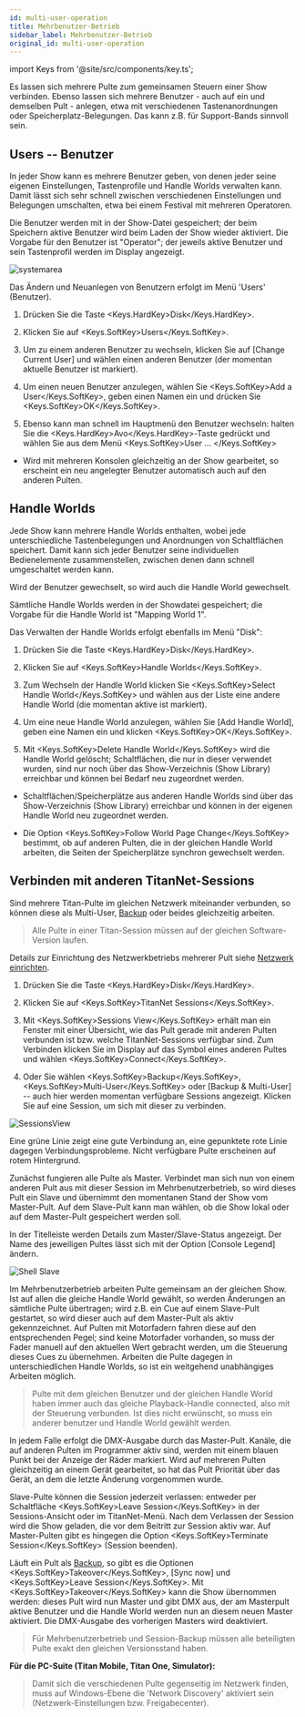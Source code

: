 ```yaml
---
id: multi-user-operation
title: Mehrbenutzer-Betrieb
sidebar_label: Mehrbenutzer-Betrieb
original_id: multi-user-operation
---
```


import Keys from '@site/src/components/key.ts';

Es lassen sich mehrere Pulte zum gemeinsamen Steuern einer Show
verbinden. Ebenso lassen sich mehrere Benutzer - auch auf ein und
demselben Pult - anlegen, etwa mit verschiedenen Tastenanordnungen oder
Speicherplatz-Belegungen. Das kann z.B. für Support-Bands sinnvoll sein.

Users -- Benutzer
-----------------

In jeder Show kann es mehrere Benutzer geben, von denen jeder seine
eigenen Einstellungen, Tastenprofile und Handle Worlds verwalten kann.
Damit lässt sich sehr schnell zwischen verschiedenen Einstellungen und
Belegungen umschalten, etwa bei einem Festival mit mehreren Operatoren.

Die Benutzer werden mit in der Show-Datei gespeichert; der beim
Speichern aktive Benutzer wird beim Laden der Show wieder aktiviert. Die
Vorgabe für den Benutzer ist "Operator"; der jeweils aktive Benutzer und
sein Tastenprofil werden im Display angezeigt.

![systemarea](/docs/images/System-Area.png)

Das Ändern und Neuanlegen von Benutzern erfolgt im Menü 'Users'
(Benutzer).

1.  Drücken Sie die Taste <Keys.HardKey>Disk</Keys.HardKey>.

2.  Klicken Sie auf <Keys.SoftKey>Users</Keys.SoftKey>.

3.  Um zu einem anderen Benutzer zu wechseln, klicken Sie auf \[Change
Current User\] und wählen einen anderen Benutzer (der momentan aktuelle
Benutzer ist markiert).

4.  Um einen neuen Benutzer anzulegen, wählen Sie <Keys.SoftKey>Add a User</Keys.SoftKey>, geben
einen Namen ein und drücken Sie <Keys.SoftKey>OK</Keys.SoftKey>.

5.  Ebenso kann man schnell im Hauptmenü den Benutzer wechseln: halten
Sie die <Keys.HardKey>Avo</Keys.HardKey>-Taste gedrückt und wählen Sie aus dem Menü <Keys.SoftKey>User ... </Keys.SoftKey>

-   Wird mit mehreren Konsolen gleichzeitig an der Show gearbeitet, so
    erscheint ein neu angelegter Benutzer automatisch auch auf den
    anderen Pulten.

Handle Worlds
-------------

Jede Show kann mehrere Handle Worlds enthalten, wobei jede
unterschiedliche Tastenbelegungen und Anordnungen von Schaltflächen
speichert. Damit kann sich jeder Benutzer seine individuellen
Bedienelemente zusammenstellen, zwischen denen dann schnell umgeschaltet
werden kann.

Wird der Benutzer gewechselt, so wird auch die Handle World gewechselt.

Sämtliche Handle Worlds werden in der Showdatei gespeichert; die Vorgabe
für die Handle World ist "Mapping World 1".

Das Verwalten der Handle Worlds erfolgt ebenfalls im Menü "Disk":

1.  Drücken Sie die Taste <Keys.HardKey>Disk</Keys.HardKey>.

2.  Klicken Sie auf <Keys.SoftKey>Handle Worlds</Keys.SoftKey>.

3.  Zum Wechseln der Handle World klicken Sie <Keys.SoftKey>Select Handle World</Keys.SoftKey>
und wählen aus der Liste eine andere Handle World (die momentan aktive
ist markiert).

4.  Um eine neue Handle World anzulegen, wählen Sie \[Add Handle
World\], geben eine Namen ein und klicken <Keys.SoftKey>OK</Keys.SoftKey>.

5.  Mit <Keys.SoftKey>Delete Handle World</Keys.SoftKey> wird die Handle World gelöscht;
Schaltflächen, die nur in dieser verwendet wurden, sind nur noch über
das Show-Verzeichnis (Show Library) erreichbar und können bei Bedarf neu
zugeordnet werden.

-   Schaltflächen/Speicherplätze aus anderen Handle Worlds sind über das
    Show-Verzeichnis (Show Library) erreichbar und können in der eigenen
    Handle World neu zugeordnet werden.

-   Die Option <Keys.SoftKey>Follow World Page Change</Keys.SoftKey> bestimmt, ob auf anderen
    Pulten, die in der gleichen Handle World arbeiten, die Seiten der
    Speicherplätze synchron gewechselt werden.

Verbinden mit anderen TitanNet-Sessions
---------------------------------------

Sind mehrere Titan-Pulte im gleichen Netzwerk miteinander
verbunden, so können diese als Multi-User, [Backup](../running-the-show/linking-consoles-for-multi-user-or-backup.md#pulte-für-den-backup-betrieb-einrichten) oder beides
gleichzeitig arbeiten.

> Alle Pulte in einer Titan-Session müssen auf der gleichen Software-Version laufen.

Details zur Einrichtung des Netzwerkbetriebs mehrerer Pult siehe
[Netzwerk einrichten](../networking.md).

1.  Drücken Sie die Taste <Keys.HardKey>Disk</Keys.HardKey>.

2.  Klicken Sie auf <Keys.SoftKey>TitanNet Sessions</Keys.SoftKey>.

3.  Mit <Keys.SoftKey>Sessions View</Keys.SoftKey> erhält man ein Fenster mit einer Übersicht,
wie das Pult gerade mit anderen Pulten verbunden ist bzw. welche
TitanNet-Sessions verfügbar sind. Zum Verbinden klicken Sie im Display
auf das Symbol eines anderen Pultes und wählen <Keys.SoftKey>Connect</Keys.SoftKey>.

4.  Oder Sie wählen <Keys.SoftKey>Backup</Keys.SoftKey>, <Keys.SoftKey>Multi-User</Keys.SoftKey> oder \[Backup &
Multi-User\] -- auch hier werden momentan verfügbare Sessions angezeigt.
Klicken Sie auf eine Session, um sich mit dieser zu verbinden.

![SessionsView](/docs/images/SessionsView.png)

Eine grüne Linie zeigt eine gute Verbindung an, eine gepunktete rote
Linie dagegen Verbindungsprobleme. Nicht verfügbare Pulte erscheinen
auf rotem Hintergrund.

Zunächst fungieren alle Pulte als Master. Verbindet man sich nun von
einem anderen Pult aus mit dieser Session im Mehrbenutzerbetrieb, so
wird dieses Pult ein Slave und übernimmt den momentanen Stand der
Show vom Master-Pult. Auf dem Slave-Pult kann man wählen, ob die
Show lokal oder auf dem Master-Pult gespeichert werden soll.

In der Titelleiste werden Details zum Master/Slave-Status angezeigt.
Der Name des jeweiligen Pultes lässt sich mit der Option \[Console
Legend\] ändern.

![Shell Slave](/docs/images/Shell-Slave.png)

Im Mehrbenutzerbetrieb arbeiten Pulte gemeinsam an der gleichen Show.
Ist auf allen die gleiche Handle World gewählt, so werden Änderungen an
sämtliche Pulte übertragen; wird z.B. ein Cue auf einem Slave-Pult
gestartet, so wird dieser auch auf dem Master-Pult als aktiv
gekennzeichnet. Auf Pulten mit Motorfadern fahren diese auf den
entsprechenden Pegel; sind keine Motorfader vorhanden, so muss der Fader
manuell auf den aktuellen Wert gebracht werden, um die Steuerung dieses
Cues zu übernehmen. Arbeiten die Pulte dagegen in unterschiedlichen
Handle Worlds, so ist ein weitgehend unabhängiges Arbeiten möglich.

> Pulte mit dem gleichen Benutzer und der gleichen Handle World haben immer auch das gleiche Playback-Handle connected, also mit der Steuerung verbunden. Ist dies nicht erwünscht, so muss ein anderer benutzer und Handle World gewählt werden.

In jedem Falle erfolgt die DMX-Ausgabe durch das Master-Pult. Kanäle,
die auf anderen Pulten im Programmer aktiv sind, werden mit einem blauen
Punkt bei der Anzeige der Räder markiert. Wird auf mehreren Pulten
gleichzeitig an einem Gerät gearbeitet, so hat das Pult Priorität über
das Gerät, an dem die letzte Änderung vorgenommen wurde.

Slave-Pulte können die Session jederzeit verlassen: entweder per
Schaltfläche <Keys.SoftKey>Leave Session</Keys.SoftKey> in der Sessions-Ansicht oder im
TitanNet-Menü. Nach dem Verlassen der Session wird die Show geladen, die
vor dem Beitritt zur Session aktiv war. Auf Master-Pulten gibt es
hingegen die Option <Keys.SoftKey>Terminate Session</Keys.SoftKey> (Session beenden).

Läuft ein Pult als [Backup](../running-the-show/linking-consoles-for-multi-user-or-backup.md#pulte-für-den-backup-betrieb-einrichten), so gibt es die Optionen <Keys.SoftKey>Takeover</Keys.SoftKey>, \[Sync
now\] und <Keys.SoftKey>Leave Session</Keys.SoftKey>. Mit <Keys.SoftKey>Takeover</Keys.SoftKey> kann die Show übernommen
werden: dieses Pult wird nun Master und gibt DMX aus, der am Masterpult
aktive Benutzer und die Handle World werden nun an diesem neuen Master
aktiviert. Die DMX-Ausgabe des vorherigen Masters wird deaktiviert.

> Für Mehrbenutzerbetrieb und Session-Backup müssen alle beteiligten 
  Pulte exakt den gleichen Versionsstand haben.

<strong>Für die PC-Suite (Titan Mobile, Titan One, Simulator):</strong>

> Damit sich die verschiedenen Pulte gegenseitig im Netzwerk finden, muss auf Windows-Ebene die 'Network Discovery' aktiviert sein (Netzwerk-Einstellungen bzw. Freigabecenter).
